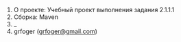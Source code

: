 1. О проекте: Учебный проект выполнения задания 2.1.1.1
2. Сборка: Maven
3. _
4. grfoger (grfoger@gmail.com)

